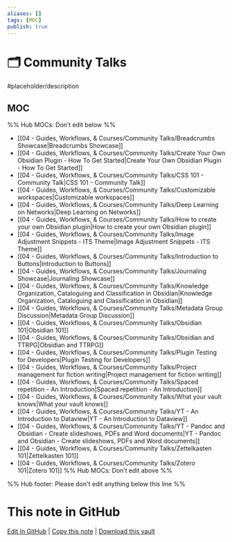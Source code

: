 ```yaml
---
aliases: []
tags: [MOC]
publish: true
---
```


# 🗂️ Community Talks

#placeholder/description

## MOC

%% Hub MOCs: Don’t edit below %%

- [[04 - Guides, Workflows, & Courses/Community Talks/Breadcrumbs Showcase|Breadcrumbs Showcase]]
- [[04 - Guides, Workflows, & Courses/Community Talks/Create Your Own Obsidian Plugin - How To Get Started|Create Your Own Obsidian Plugin - How To Get Started]]
- [[04 - Guides, Workflows, & Courses/Community Talks/CSS 101 - Community Talk|CSS 101 - Community Talk]]
- [[04 - Guides, Workflows, & Courses/Community Talks/Customizable workspaces|Customizable workspaces]]
- [[04 - Guides, Workflows, & Courses/Community Talks/Deep Learning on Networks|Deep Learning on Networks]]
- [[04 - Guides, Workflows, & Courses/Community Talks/How to create your own Obsidian plugin|How to create your own Obsidian plugin]]
- [[04 - Guides, Workflows, & Courses/Community Talks/Image Adjustment Snippets - ITS Theme|Image Adjustment Snippets - ITS Theme]]
- [[04 - Guides, Workflows, & Courses/Community Talks/Introduction to Buttons|Introduction to Buttons]]
- [[04 - Guides, Workflows, & Courses/Community Talks/Journaling Showcase|Journaling Showcase]]
- [[04 - Guides, Workflows, & Courses/Community Talks/Knowledge Organization, Cataloguing and Classification in Obsidian|Knowledge Organization, Cataloguing and Classification in Obsidian]]
- [[04 - Guides, Workflows, & Courses/Community Talks/Metadata Group Discussion|Metadata Group Discussion]]
- [[04 - Guides, Workflows, & Courses/Community Talks/Obsidian 101|Obsidian 101]]
- [[04 - Guides, Workflows, & Courses/Community Talks/Obsidian and TTRPG|Obsidian and TTRPG]]
- [[04 - Guides, Workflows, & Courses/Community Talks/Plugin Testing for Developers|Plugin Testing for Developers]]
- [[04 - Guides, Workflows, & Courses/Community Talks/Project management for fiction writing|Project management for fiction writing]]
- [[04 - Guides, Workflows, & Courses/Community Talks/Spaced repetition - An Introduction|Spaced repetition - An Introduction]]
- [[04 - Guides, Workflows, & Courses/Community Talks/What your vault knows|What your vault knows]]
- [[04 - Guides, Workflows, & Courses/Community Talks/YT - An Introduction to Dataview|YT - An Introduction to Dataview]]
- [[04 - Guides, Workflows, & Courses/Community Talks/YT - Pandoc and Obsidian - Create slideshows, PDFs and Word documents|YT - Pandoc and Obsidian - Create slideshows, PDFs and Word documents]]
- [[04 - Guides, Workflows, & Courses/Community Talks/Zettelkasten 101|Zettelkasten 101]]
- [[04 - Guides, Workflows, & Courses/Community Talks/Zotero 101|Zotero 101]]
  %% Hub MOCs: Don’t edit above %%

%% Hub footer: Please don't edit anything below this line %%

# This note in GitHub

<span class="git-footer">[Edit In GitHub](https://github.dev/obsidian-community/obsidian-hub/blob/main/04%20-%20Guides%2C%20Workflows%2C%20%26%20Courses/Community%20Talks/%F0%9F%97%82%EF%B8%8F%20Community%20Talks.md "git-hub-edit-note") | [Copy this note](https://raw.githubusercontent.com/obsidian-community/obsidian-hub/main/04%20-%20Guides%2C%20Workflows%2C%20%26%20Courses/Community%20Talks/%F0%9F%97%82%EF%B8%8F%20Community%20Talks.md "git-hub-copy-note") | [Download this vault](https://github.com/obsidian-community/obsidian-hub/archive/refs/heads/main.zip "git-hub-download-vault") </span>

